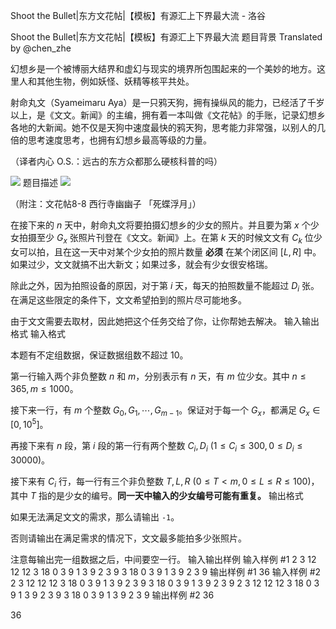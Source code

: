 



Shoot the Bullet|东方文花帖|【模板】有源汇上下界最大流 - 洛谷














Shoot the Bullet|东方文花帖|【模板】有源汇上下界最大流
题目背景
Translated by @chen_zhe

幻想乡是一个被博丽大结界和虚幻与现实的境界所包围起来的一个美妙的地方。这里人和其他生物，例如妖怪、妖精等核平共处。

射命丸文（Syameimaru Aya）是一只鸦天狗，拥有操纵风的能力，已经活了千岁以上，是《文文。新闻》的主编，拥有着一本叫做《文花帖》的手账，记录幻想乡各地的大新闻。她不仅是天狗中速度最快的鸦天狗，思考能力非常强，以别人的几倍的思考速度思考，也拥有幻想乡最高等级的力量。

（译者内心 O.S.：远古的东方众都那么硬核科普的吗）

![](https://i.loli.net/2019/01/12/5c3970b446151.png)
题目描述
![](https://i.loli.net/2019/01/12/5c3971b885128.jpg)

（附注：文花帖8-8 西行寺幽幽子 「死蝶浮月」）

在接下来的 $n$ 天中，射命丸文将要拍摄幻想乡的少女的照片。并且要为第 $x$ 个少女拍摄至少 $G_x$ 张照片刊登在《文文。新闻》上。在第 $k$ 天的时候文文有 $C_k$ 位少女可以拍，且在这一天中对某个少女拍的照片数量 **必须** 在某个闭区间 $[L, R]$ 中。如果过少，文文就搞不出大新文；如果过多，就会有少女很安格瑞。

除此之外，因为拍照设备的原因，对于第 $i$ 天，每天的拍照数量不能超过 $D_i$ 张。在满足这些限定的条件下，文文希望拍到的照片尽可能地多。

由于文文需要去取材，因此她把这个任务交给了你，让你帮她去解决。
输入输出格式
输入格式

本题有不定组数据，保证数据组数不超过 $10$。

第一行输入两个非负整数 $n$ 和 $m$，分别表示有 $n$ 天，有 $m$ 位少女。其中 $n \leq 365,m \leq 1000$。

接下来一行，有 $m$ 个整数 $G_0, G_1, \cdots, G_{m - 1}$。保证对于每一个 $G_x$，都满足 $G_x \in [0,10^5]$。

再接下来有 $n$ 段，第 $i$ 段的第一行有两个整数 $C _ i, D _ i\ (1 \leq C _ i \leq 300, 0 \leq D _ i \leq 30000)$。

接下来有 $C _ i$ 行，每一行有三个非负整数 $T,L,R\ (0 \leq T < m, 0 \leq L \leq R \leq 100)$，其中 $T$ 指的是少女的编号。**同一天中输入的少女编号可能有重复。**
输出格式

如果无法满足文文的需求，那么请输出 `-1`。

否则请输出在满足需求的情况下，文文最多能拍多少张照片。

注意每输出完一组数据之后，中间要空一行。
输入输出样例
输入样例 #1
2 3
12 12 12
3 18
0 3 9
1 3 9
2 3 9
3 18
0 3 9
1 3 9
2 3 9
输出样例 #1
36
输入样例 #2
2 3
12 12 12
3 18
0 3 9
1 3 9
2 3 9
3 18
0 3 9
1 3 9
2 3 9
2 3
12 12 12
3 18
0 3 9
1 3 9
2 3 9
3 18
0 3 9
1 3 9
2 3 9
输出样例 #2
36

36







